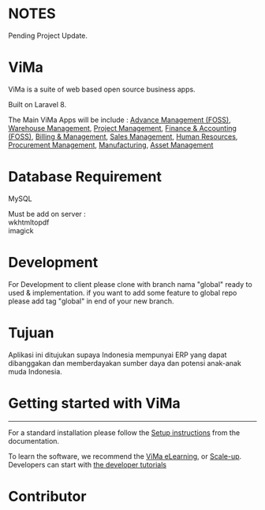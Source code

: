 # NOTES

Pending Project Update.

# ViMa
ViMa is a suite of web based open source business apps.

Built on Laravel 8.

The Main ViMa Apps will be include :
<a href="http://vimasolusi.com/page/advance-management">Advance Management (FOSS)</a>,
<a href="http://vimasolusi.com/page/warehouse">Warehouse Management</a>,
<a href="http://vimasolusi.com/page/project-management">Project Management</a>,
<a href="http://vimasolusi.com/page/finance-cashbank">Finance &amp; Accounting (FOSS)</a>,
<a href="http://vimasolusi.com/page/accounting">Billing &amp; Management</a>,
<a href="http://vimasolusi.com/page/sales">Sales Management</a>,
<a href="http://vimasolusi.com/page/employees">Human Resources</a>,
<a href="http://vimasolusi.com/page/proc-management">Procurement Management</a>,
<a href="http://vimasolusi.com/page/manufacturing">Manufacturing</a>,
<a href="http://vimasolusi.com/page/asset-management">Asset Management</a>

# Database Requirement

MySQL

Must be add on server :<br>
wkhtmltopdf<br>
imagick

# Development

For Development to client please clone with branch nama "global" ready to used & implementation. if you want to add some feature to global repo please add tag "global" in end of your new branch.

# Tujuan

Aplikasi ini ditujukan supaya Indonesia mempunyai ERP yang dapat dibanggakan dan memberdayakan sumber daya dan potensi anak-anak muda Indonesia.<br>

# Getting started with ViMa
-------------------------

For a standard installation please follow the <a href="http://vimasolusi.com/documentation/2.1/administration/install.html">Setup instructions</a>
from the documentation.

To learn the software, we recommend the <a href="https://vimasolusi.com/slides">ViMa eLearning</a>, or <a href="https://vimasolusi.com/page/scale-up-business">Scale-up</a>. Developers can start with <a href="https://vimasolusi.com/documentation/2.1/developer/howtos.html">the developer tutorials</a>

# Contributor

